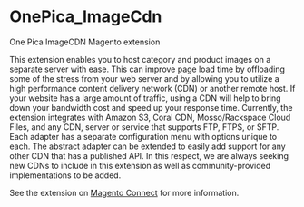 OnePica_ImageCdn
========

One Pica ImageCDN Magento extension

This extension enables you to host category and product images on a separate server with ease. This can improve page load time by offloading some of the stress from your web server and by allowing you to utilize a high performance content delivery network (CDN) or another remote host. If your website has a large amount of traffic, using a CDN will help to bring down your bandwidth cost and speed up your response time. Currently, the extension integrates with Amazon S3, Coral CDN, Mosso/Rackspace Cloud Files, and any CDN, server or service that supports FTP, FTPS, or SFTP. Each adapter has a separate configuration menu with options unique to each. The abstract adapter can be extended to easily add support for any other CDN that has a published API. In this respect, we are always seeking new CDNs to include in this extension as well as community-provided implementations to be added.

See the extension on [Magento Connect](http://www.magentocommerce.com/magento-connect/6274.html) for more information.
